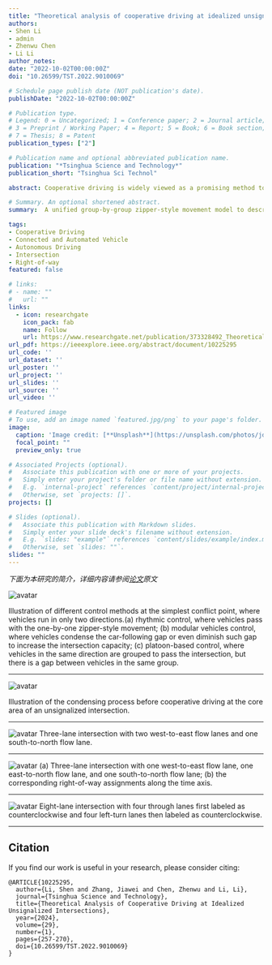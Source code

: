 ```yaml
---
title: "Theoretical analysis of cooperative driving at idealized unsignalized intersections"
authors:
- Shen Li
- admin
- Zhenwu Chen
- Li Li
author_notes:
date: "2022-10-02T00:00:00Z"
doi: "10.26599/TST.2022.9010069"

# Schedule page publish date (NOT publication's date).
publishDate: "2022-10-02T00:00:00Z"

# Publication type.
# Legend: 0 = Uncategorized; 1 = Conference paper; 2 = Journal article;
# 3 = Preprint / Working Paper; 4 = Report; 5 = Book; 6 = Book section;
# 7 = Thesis; 8 = Patent
publication_types: ["2"]

# Publication name and optional abbreviated publication name.
publication: "*Tsinghua Science and Technology*"
publication_short: "Tsinghua Sci Technol"

abstract: Cooperative driving is widely viewed as a promising method to better utilize limited road resources and alleviate traffic congestion. In recent years, several cooperative driving approaches for idealized traffic scenarios (i.e., uniform vehicle arrivals, lengths, and speeds) have been proposed. However, theoretical analyses and comparisons of these approaches are lacking. In this study, we propose a unified group-by-group zipper-style movement model to describe different approaches synthetically and evaluate their performance. We derive the maximum throughput for cooperative driving plans of idealized unsignalized intersections and discuss how to minimize the delay of vehicles. The obtained conclusions shed light on future cooperative driving studies.

# Summary. An optional shortened abstract.
summary:  A unified group-by-group zipper-style movement model to describe different approaches synthetically and evaluate their performance.

tags:
- Cooperative Driving
- Connected and Automated Vehicle 
- Autonomous Driving
- Intersection
- Right-of-way
featured: false

# links:
# - name: ""
#   url: ""
links:
  - icon: researchgate
    icon_pack: fab
    name: Follow
    url: https://www.researchgate.net/publication/373328492_Theoretical_Analysis_of_Cooperative_Driving_at_Idealized_Unsignalized_Intersections
url_pdf: https://ieeexplore.ieee.org/abstract/document/10225295
url_code: ''
url_dataset: ''
url_poster: ''
url_project: ''
url_slides: ''
url_source: ''
url_video: ''

# Featured image
# To use, add an image named `featured.jpg/png` to your page's folder. 
image:
  caption: 'Image credit: [**Unsplash**](https://unsplash.com/photos/jdD8gXaTZsc)'
  focal_point: ""
  preview_only: true

# Associated Projects (optional).
#   Associate this publication with one or more of your projects.
#   Simply enter your project's folder or file name without extension.
#   E.g. `internal-project` references `content/project/internal-project/index.md`.
#   Otherwise, set `projects: []`.
projects: []

# Slides (optional).
#   Associate this publication with Markdown slides.
#   Simply enter your slide deck's filename without extension.
#   E.g. `slides: "example"` references `content/slides/example/index.md`.
#   Otherwise, set `slides: ""`.
slides: ""
---
```


*下面为本研究的简介，详细内容请参阅[论文](https://ieeexplore.ieee.org/abstract/document/10225295)原文*



![avatar](./Fig1.jpg)

Illustration of different control methods at the simplest conflict point, where vehicles run in only two directions.(a) rhythmic control, where vehicles pass with the one-by-one zipper-style movement; (b) modular vehicles control, where vehicles condense the car-following gap or even diminish such gap to increase the intersection capacity; (c) platoon-based control, where vehicles in the same direction are grouped to pass the intersection, but there is a gap between vehicles in the same group.

---

![avatar](./Fig3.jpg)

Illustration of the condensing process before cooperative driving at the core area of an unsignalized intersection.

---

![avatar](./Fig4.jpg)
Three-lane intersection with two west-to-east flow lanes and one south-to-north flow lane.

---
![avatar](./Fig5.jpg)
(a) Three-lane intersection with one west-to-east flow lane, one east-to-north flow lane, and one south-to-north flow lane; (b) the corresponding right-of-way assignments along the time axis.

---

![avatar](./Fig7.jpg)
Eight-lane intersection with four through lanes first labeled as counterclockwise and four left-turn lanes then labeled as counterclockwise.

---

## Citation
If you find our work is useful in your research, please consider citing:
```
@ARTICLE{10225295,
  author={Li, Shen and Zhang, Jiawei and Chen, Zhenwu and Li, Li},
  journal={Tsinghua Science and Technology}, 
  title={Theoretical Analysis of Cooperative Driving at Idealized Unsignalized Intersections}, 
  year={2024},
  volume={29},
  number={1},
  pages={257-270},
  doi={10.26599/TST.2022.9010069}
}
```

